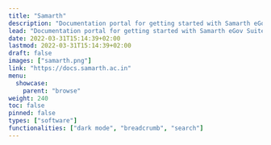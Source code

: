 ```yaml
---
title: "Samarth"
description: "Documentation portal for getting started with Samarth eGov Suite."
lead: "Documentation portal for getting started with Samarth eGov Suite."
date: 2022-03-31T15:14:39+02:00
lastmod: 2022-03-31T15:14:39+02:00
draft: false
images: ["samarth.png"]
link: "https://docs.samarth.ac.in"
menu:
  showcase:
    parent: "browse"
weight: 240
toc: false
pinned: false
types: ["software"]
functionalities: ["dark mode", "breadcrumb", "search"]
---
```

